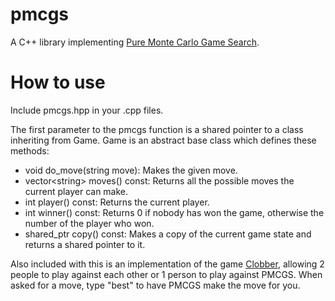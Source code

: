 # pmcgs
A C++ library implementing [Pure Monte Carlo Game Search](https://en.wikipedia.org/wiki/Monte_Carlo_tree_search#Pure_Monte_Carlo_game_search).

# How to use
Include pmcgs.hpp in your .cpp files.

The first parameter to the pmcgs function is a shared pointer to a class inheriting from Game. Game is an abstract base class which defines these methods:
- void do_move(string move): Makes the given move.
- vector\<string\> moves() const: Returns all the possible moves the current player can make.
- int player() const: Returns the current player.
- int winner() const: Returns 0 if nobody has won the game, otherwise the number of the player who won.
- shared_ptr<Game> copy() const: Makes a copy of the current game state and returns a shared pointer to it.

Also included with this is an implementation of the game [Clobber](https://en.wikipedia.org/wiki/Clobber), allowing 2 people to play against each other or 1 person to play against PMCGS. When asked for a move, type "best" to have PMCGS make the move for you.

